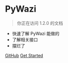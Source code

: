 # PyWazi

> 你正在访问 1.2.0 的文档

* 快速了解 PyWazi 能做的
* 了解相关接口
* 摆烂了

[GitHub](https://github.com/Yazawazi/pywazi/)
[Get Started](#pywazi-前置文档)